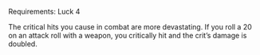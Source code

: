 Requirements: Luck 4

The critical hits you cause in combat are more devastating. If you roll a 20 on an attack roll with a weapon, you critically hit and the crit’s damage is doubled.